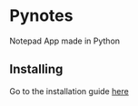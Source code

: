 # Pynotes
Notepad App made in Python

## Installing
Go to the installation guide [here](INSTALL.md)
